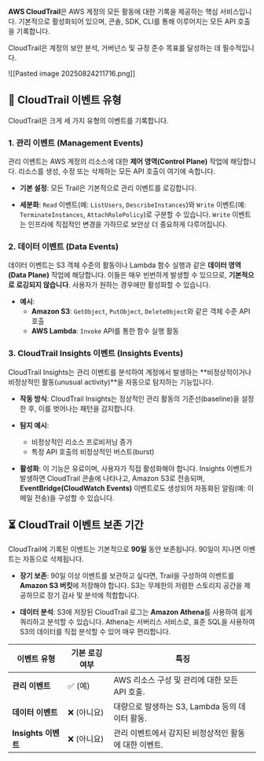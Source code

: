 **AWS CloudTrail**은 AWS 계정의 모든 활동에 대한 기록을 제공하는 핵심 서비스입니다. 기본적으로 활성화되어 있으며, 콘솔, SDK, CLI를 통해 이루어지는 모든 API 호출을 기록합니다. 

CloudTrail은 계정의 보안 분석, 거버넌스 및 규정 준수 목표를 달성하는 데 필수적입니다.

![[Pasted image 20250824211716.png]]

## 📝 CloudTrail 이벤트 유형

CloudTrail은 크게 세 가지 유형의 이벤트를 기록합니다.
### 1. 관리 이벤트 (Management Events)

관리 이벤트는 AWS 계정의 리소스에 대한 **제어 영역(Control Plane)** 작업에 해당합니다. 리소스를 생성, 수정 또는 삭제하는 모든 API 호출이 여기에 속합니다.

- **기본 설정**: 모든 Trail은 기본적으로 관리 이벤트를 로깅합니다.

- **세분화**: `Read` 이벤트(예: `ListUsers`, `DescribeInstances`)와 `Write` 이벤트(예: `TerminateInstances`, `AttachRolePolicy`)로 구분할 수 있습니다. `Write` 이벤트는 인프라에 직접적인 변경을 가하므로 보안상 더 중요하게 다루어집니다.

### 2. 데이터 이벤트 (Data Events)

데이터 이벤트는 S3 객체 수준의 활동이나 Lambda 함수 실행과 같은 **데이터 영역(Data Plane)** 작업에 해당합니다. 이들은 매우 빈번하게 발생할 수 있으므로, **기본적으로 로깅되지 않습니다**. 사용자가 원하는 경우에만 활성화할 수 있습니다.

- **예시**:
    - **Amazon S3**: `GetObject`, `PutObject`, `DeleteObject`와 같은 객체 수준 API 호출
    - **AWS Lambda**: `Invoke` API를 통한 함수 실행 활동

### 3. CloudTrail Insights 이벤트 (Insights Events)

CloudTrail Insights는 관리 이벤트를 분석하여 계정에서 발생하는 **비정상적이거나 비정상적인 활동(unusual activity)**을 자동으로 탐지하는 기능입니다.

- **작동 방식**: CloudTrail Insights는 정상적인 관리 활동의 기준선(baseline)을 설정한 후, 이를 벗어나는 패턴을 감지합니다.
    
- **탐지 예시**:
    - 비정상적인 리소스 프로비저닝 증가
    - 특정 API 호출의 비정상적인 버스트(burst)

- **활성화**: 이 기능은 유료이며, 사용자가 직접 활성화해야 합니다. Insights 이벤트가 발생하면 CloudTrail 콘솔에 나타나고, Amazon S3로 전송되며, **EventBridge(CloudWatch Events)** 이벤트로도 생성되어 자동화된 알림(예: 이메일 전송)을 구성할 수 있습니다.

## ⏳ CloudTrail 이벤트 보존 기간

CloudTrail에 기록된 이벤트는 기본적으로 **90일** 동안 보존됩니다. 90일이 지나면 이벤트는 자동으로 삭제됩니다.

- **장기 보존**: 90일 이상 이벤트를 보관하고 싶다면, Trail을 구성하여 이벤트를 **Amazon S3 버킷**에 저장해야 합니다. S3는 무제한의 저렴한 스토리지 공간을 제공하므로 장기 감사 및 분석에 적합합니다.

- **데이터 분석**: S3에 저장된 CloudTrail 로그는 **Amazon Athena**를 사용하여 쉽게 쿼리하고 분석할 수 있습니다. Athena는 서버리스 서비스로, 표준 SQL을 사용하여 S3의 데이터를 직접 분석할 수 있어 매우 편리합니다.

|이벤트 유형|기본 로깅 여부|특징|
|---|---|---|
|**관리 이벤트**|✅ (예)|AWS 리소스 구성 및 관리에 대한 모든 API 호출.|
|**데이터 이벤트**|❌ (아니요)|대량으로 발생하는 S3, Lambda 등의 데이터 활동.|
|**Insights 이벤트**|❌ (아니요)|관리 이벤트에서 감지된 비정상적인 활동에 대한 이벤트.|